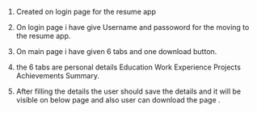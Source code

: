 1. Created on login page for the resume app
2. On login page i have give Username and passoword for the moving to the resume app.
3. On main page i have given 6 tabs and one download button.
4. the 6 tabs are 
personal details
Education
Work Experience
Projects
Achievements
Summary.

5. After filling the details the user should save the details and it will be visible on below page and also user can download the page .
